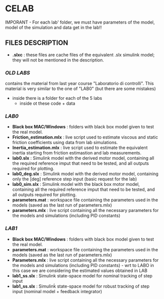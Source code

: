 # CELAB

IMPORANT - For each lab' folder, we must have parameters of the model, model of the simulation and data get in the lab!!

## FILES DESCRIPTION
* **.slxc** : these files are cache files of the equivalent .slx simulink model; they will not be mentioned in the description.

### ***OLD LABS*** 
contains the material from last year course "Laboratorio di controlli". This material is very similar to the one of "LAB0" (but there are some mistakes)
  * inside there is a folder for each of the 5 labs
      * inside ot these code + data

### ***LAB0***
  * **Black box MAC/Windows** : folders with black box model given to test the real model.
  * **Friction_estimation.mlx** : live script used to estimate viscous and static friction coefficients using data from lab simulations.
  * **Inertia_estimation.mlx** : live script used to estimate the equivalent inertia starting from friction estimastion and lab measurements.
  * **lab0.slx** : Simulink model with the derived motor model, containing all the required reference imput that need to be tested, and all outputs required for plotting.
  * **lab0_deg.slx** : Simulink model with the derived motor model, containing only the [deg] reference step input (basic request for the lab)
  * **lab0_sim.slx** : Simulink model with the black box motor model, containing all the required reference imput that need to be tested, and all outputs required for plotting.
  * **parameters.mat** : workspace file containing the parameters used in the models (saved as the last run of parameters.mlx)
  * **parameters.mlx** : live script containing all the necessary parameters for the models and simulations (including PID constants)

### ***LAB1***
  * **Black box MAC/Windows** : folders with black box model given to test the real model.
  * **parameters.mat** : workspace file containing the parameters used in the models (saved as the last run of parameters.mlx)
  * **Parameters.mlx** : live script containing all the necessary parameters for the models and simulations (including PID constants) - wrt to LABO in this case we are considering the estimated values obtained in LAB
  * **lab1_ss.slx** : Simulink state-space model for nominal tracking of step input
  * **lab1_ss.slx** : Simulinḱ state-space model for robust tracking of step input (nominal model + feedback integrator)
